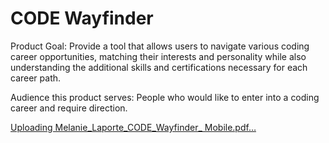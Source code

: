 # CODE Wayfinder

Product Goal: Provide a tool that allows users to navigate various coding career opportunities, matching their interests and personality while also understanding the additional skills and certifications necessary for each career path.
 
Audience this product serves: People who would like to enter into a coding career and require direction.

[Uploading Melanie_Laporte_CODE_Wayfinder_ Mobile.pdf…]()
